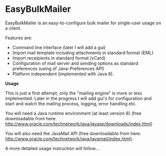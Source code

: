 # EasyBulkMailer

EasyBulkMailer is an easy-to-configure bulk mailer for single-user usage on a client.

Features are:

- Command line interface (later I will add a gui)
- Import mail template including attachments in standard format (EML)
- Import receipients in standard format (vCard)
- Configuration of mail server and sending options as standard preferences (using of Java-Preferences API)
- Platform independent (implemented with Java 8).

**Usage**

This is just a first attempt, only the "mailing engine" is more or less implemented. Later in the progress I will add gui's
for configuration and start and watch the mailing process, logging, error handling etc.

You will need a Java runtime environment (at least version 8) (free downloadable from here: http://www.oracle.com/technetwork/java/javase/downloads/index.html)

You will also need the JavaMail API (free downloadable from here: http://www.oracle.com/technetwork/java/javamail/index.html).

A more detailed usage instruction will follow...